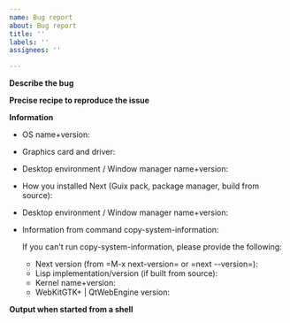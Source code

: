 ```yaml
---
name: Bug report
about: Bug report
title: ''
labels: ''
assignees: ''

---
```


**Describe the bug**

**Precise recipe to reproduce the issue**

**Information**
- OS name+version:
- Graphics card and driver:
- Desktop environment / Window manager name+version:
- How you installed Next (Guix pack, package manager, build from source):
- Desktop environment / Window manager name+version:
- Information from command copy-system-information:

  If you can't run copy-system-information, please provide the following:
  - Next version (from =M-x next-version= or =next --version=):
  - Lisp implementation/version (if built from source):
  - Kernel name+version:
  - WebKitGTK+ | QtWebEngine version:

**Output when started from a shell**
